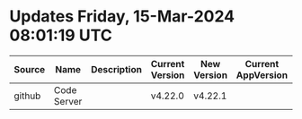 # Updates Friday, 15-Mar-2024 08:01:19 UTC
| Source | Name        | Description | Current Version | New Version | Current AppVersion | New AppVersion | Reference                                   |
| ------ | ----------- | ----------- | --------------- | ----------- | ------------------ | -------------- | ------------------------------------------- |
| github | Code Server |             | v4.22.0         | v4.22.1     |                    |                | https://github.com/cdr/code-server/releases |

